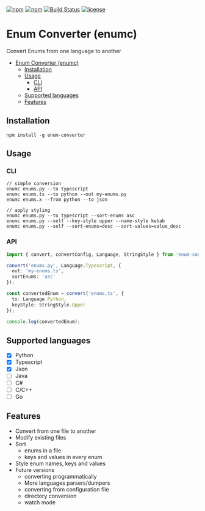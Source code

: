 [![npm](https://img.shields.io/npm/v/enum-converter.svg)](https://www.npmjs.com/package/enum-converter)
[![npm](https://img.shields.io/npm/dw/enum-converter.svg)](https://www.npmjs.com/package/enum-converter)
[![Build Status](https://travis-ci.org/nitzano/enum-converter.svg?branch=master)](https://travis-ci.org/nitzano/enum-converter)
[![license](https://img.shields.io/github/license/nitzano/enum-converter.svg)](https://github.com/nitzano/enum-converter/blob/master/LICENSE)

# Enum Converter (enumc)

Convert Enums from one language to another

- [Enum Converter (enumc)](#enum-converter-enumc)
  - [Installation](#installation)
  - [Usage](#usage)
    - [CLI](#cli)
    - [API](#api)
  - [Supported languages](#supported-languages)
  - [Features](#features)

## Installation

```
npm install -g enum-converter
```

## Usage

### CLI

```
// simple conversion
enumc enums.py --to typescript
enumc enums.ts --to python --out my-enums.py
enumc enums.x --from python --to json

// apply styling
enumc enums.py --to typescript --sort-enums asc
enumc enums.py --self --key-style upper --name-style kebab
enumc enums.py --self --sort-enums=desc --sort-values=value_desc
```

### API

```typescript
import { convert, convertConfig, Language, StringStyle } from 'enum-converter';

convert('enums.py', Language.Typescript, {
  out: 'my-enums.ts',
  sortEnums: 'asc'
});

const convertedEnum = convert('enums.ts', {
  to: Language.Python,
  keyStyle: StringStyle.Upper
});

console.log(convertedEnum);
```

## Supported languages

* [x] Python
* [x] Typescript
* [x] Json
* [ ] Java
* [ ] C#
* [ ] C/C++
* [ ] Go

## Features

* Convert from one file to another
* Modify existing files
* Sort
  * enums in a file
  * keys and values in every enum
* Style enum names, keys and values
* Future versions
  * converting programmatically
  * More languages parsers/dumpers
  * converting from configuration file
  * directory conversion
  * watch mode
